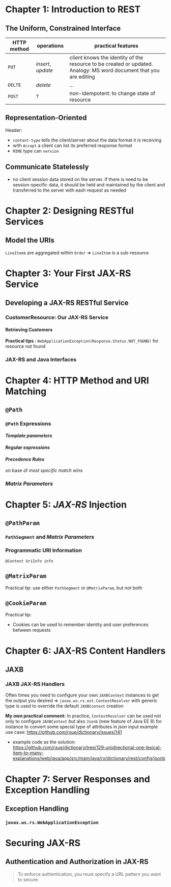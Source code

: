 # Chapter 1: Introduction to REST
## The Uniform, Constrained Interface

HTTP method | operations          | practical features  
------------|---------------------|-------------------------------------------------------------------------------------------------------------------
`PUT`       | *insert*, *update*  | client knows the identity of the resource to be created or updated. Analogy: MS word document that you are editing
`DELTE`     | *delete*            | ...
`POST`      | ?                   | non-idempotent: to change state of resource

## Representation-Oriented
Header:

* `content-type` tells the client/server about the data format it is receiving
* with `Accept` a client can list its preferred response format
* `MIME` type can `version`

## Communicate Statelessly
* no client session data stored on the server. If there is need to be session-specific data, it should be held and maintained by the client and transferred to the server with eash request as needed

# Chapter 2: Designing RESTful Services
## Model the URIs
`LineItem`s are aggregated within `Order` => `LineItem` is a sub-resource

# Chapter 3: Your First JAX-RS Service
## Developing a JAX-RS RESTful Service
### CustomerResource: Our JAX-RS Service
#### Retrieving Customers
**Practical tips** : `WebApplicationException(Response.Status.NOT_FOUND)` for resource not found
### JAX-RS and Java Interfaces

# Chapter 4: HTTP Method and URI Matching
## `@Path`
### `@Path` Expressions
#### *Template parameters*
#### *Regular expressions*
#### *Precedence Rules*
on base of *most specific match wins*
### *Matrix Parameters*

# Chapter 5: *JAX-RS* Injection
## `@PathParam`
### `PathSegment` and *Matrix Parameters*
### Programmatic URI Information
`@Context UriInfo info`

## `@MatrixParam`
Practical tip: use either `PathSegment` or `@MatrixParam`, but not both

## `@CookieParam`
Practical tip: 
* Cookies can be used to remember identity and user preferences between requests

# Chapter 6: JAX-RS Content Handlers
## JAXB
### JAXB JAX-RS Handlers
Often times you need to configure your own `JAXBContext` instances to get the output you desired => `javax.ws.rs.ext.ContextResolver` with generic type is used to override the default `JAXBContext` creation

**My own practical comment:** In practice, `ContextResolver` can be used not only to configure `JAXBContext` but also `Jsonb` (new feature of Java EE 8) for instance to convert some special type of attributes in *json* input
example use case: https://github.com/rxue/dictionary/issues/141
- example code as the solution: https://github.com/rxue/dictionary/tree/129-unidirectional-one-lexical-item-to-many-explanations/web/java/app/src/main/java/rx/dictionary/rest/config/jsonb

# Chapter 7: Server Responses and Exception Handling
## Exception Handling
### `javax.ws.rs.WebApplicationException`

# Securing JAX-RS
## Authentication and Authorization in JAX-RS
> To enforce authentication, you must specify a URL pattern you want to secure.
